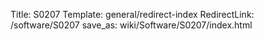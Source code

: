 Title: S0207
Template: general/redirect-index
RedirectLink: /software/S0207
save_as: wiki/Software/S0207/index.html